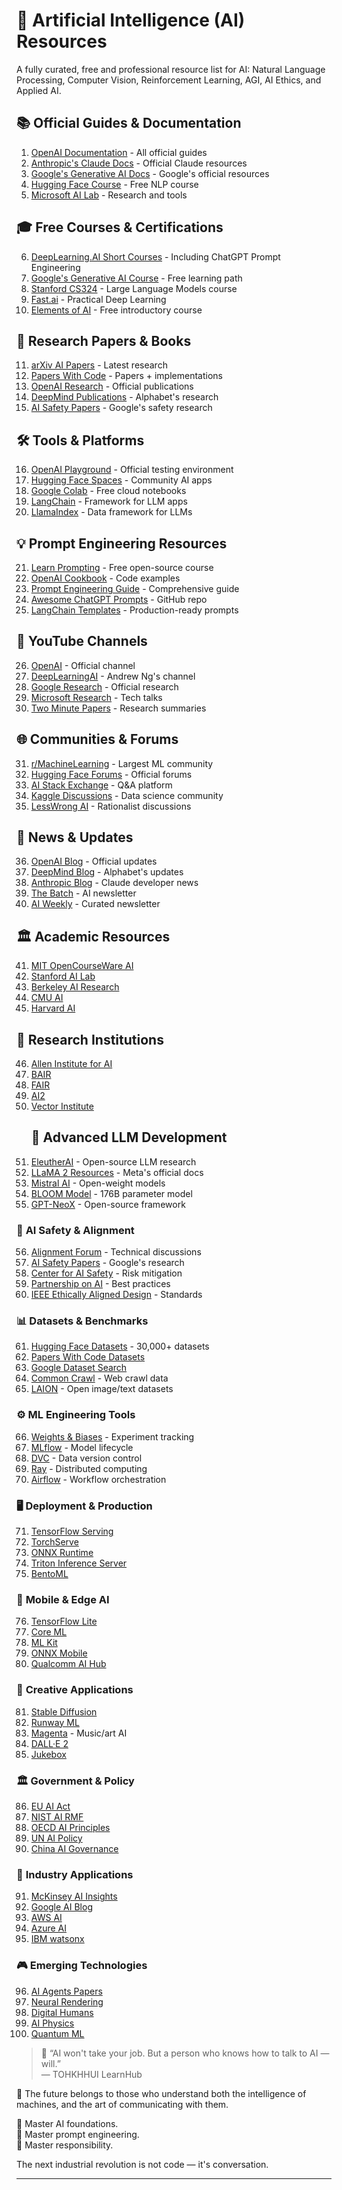 # 📂 Artificial Intelligence (AI) Resources

A fully curated, free and professional resource list for AI: Natural Language Processing, Computer Vision, Reinforcement Learning, AGI, AI Ethics, and Applied AI.

## 📚 **Official Guides & Documentation**
1. [OpenAI Documentation](https://platform.openai.com/docs) - All official guides
2. [Anthropic's Claude Docs](https://docs.anthropic.com/claude/docs) - Official Claude resources
3. [Google's Generative AI Docs](https://cloud.google.com/ai/generative-ai) - Google's official resources
4. [Hugging Face Course](https://huggingface.co/course/chapter1) - Free NLP course
5. [Microsoft AI Lab](https://www.microsoft.com/en-us/research/lab/microsoft-research-ai/) - Research and tools

## 🎓 **Free Courses & Certifications**
6. [DeepLearning.AI Short Courses](https://www.deeplearning.ai/short-courses/) - Including ChatGPT Prompt Engineering
7. [Google's Generative AI Course](https://www.cloudskillsboost.google/journeys/118) - Free learning path
8. [Stanford CS324](https://web.stanford.edu/class/cs324/) - Large Language Models course
9. [Fast.ai](https://course.fast.ai/) - Practical Deep Learning
10. [Elements of AI](https://www.elementsofai.com/) - Free introductory course

## 📝 **Research Papers & Books**
11. [arXiv AI Papers](https://arxiv.org/list/cs.AI/recent) - Latest research
12. [Papers With Code](https://paperswithcode.com/) - Papers + implementations
13. [OpenAI Research](https://openai.com/research) - Official publications
14. [DeepMind Publications](https://deepmind.google/publications/) - Alphabet's research
15. [AI Safety Papers](https://aisafety.research.google/) - Google's safety research

## 🛠️ **Tools & Platforms**
16. [OpenAI Playground](https://platform.openai.com/playground) - Official testing environment
17. [Hugging Face Spaces](https://huggingface.co/spaces) - Community AI apps
18. [Google Colab](https://colab.research.google.com/) - Free cloud notebooks
19. [LangChain](https://python.langchain.com/) - Framework for LLM apps
20. [LlamaIndex](https://www.llamaindex.ai/) - Data framework for LLMs

## 💡 **Prompt Engineering Resources**
21. [Learn Prompting](https://learnprompting.org/) - Free open-source course
22. [OpenAI Cookbook](https://cookbook.openai.com/) - Code examples
23. [Prompt Engineering Guide](https://www.promptingguide.ai/) - Comprehensive guide
24. [Awesome ChatGPT Prompts](https://github.com/f/awesome-chatgpt-prompts) - GitHub repo
25. [LangChain Templates](https://github.com/langchain-ai/langchain-templates) - Production-ready prompts

## 🎥 **YouTube Channels**
26. [OpenAI](https://www.youtube.com/@OpenAI) - Official channel
27. [DeepLearningAI](https://www.youtube.com/@DeepLearningAI) - Andrew Ng's channel
28. [Google Research](https://www.youtube.com/@GoogleResearch) - Official research
29. [Microsoft Research](https://www.youtube.com/@MicrosoftResearch) - Tech talks
30. [Two Minute Papers](https://www.youtube.com/@TwoMinutePapers) - Research summaries

## 🌐 **Communities & Forums**
31. [r/MachineLearning](https://www.reddit.com/r/MachineLearning/) - Largest ML community
32. [Hugging Face Forums](https://discuss.huggingface.co/) - Official forums
33. [AI Stack Exchange](https://ai.stackexchange.com/) - Q&A platform
34. [Kaggle Discussions](https://www.kaggle.com/discussions) - Data science community
35. [LessWrong AI](https://www.lesswrong.com/tag/ai) - Rationalist discussions

## 📰 **News & Updates**
36. [OpenAI Blog](https://openai.com/blog) - Official updates
37. [DeepMind Blog](https://deepmind.google/blog/) - Alphabet's updates
38. [Anthropic Blog](https://www.anthropic.com/news) - Claude developer news
39. [The Batch](https://www.deeplearning.ai/the-batch/) - AI newsletter
40. [AI Weekly](https://aiweekly.co/) - Curated newsletter

## 🏛 **Academic Resources**
41. [MIT OpenCourseWare AI](https://ocw.mit.edu/courses/electrical-engineering-and-computer-science/6-034-artificial-intelligence-fall-2010/)
42. [Stanford AI Lab](https://ai.stanford.edu/)
43. [Berkeley AI Research](https://bair.berkeley.edu/)
44. [CMU AI](https://ai.cs.cmu.edu/)
45. [Harvard AI](https://ai.harvard.edu/)

## 🔬 **Research Institutions**
46. [Allen Institute for AI](https://allenai.org/)
47. [BAIR](https://bair.berkeley.edu/)
48. [FAIR](https://ai.meta.com/research/)
49. [AI2](https://www.allenai.org/)
50. [Vector Institute](https://vectorinstitute.ai/)
    ## 🤖 **Advanced LLM Development**
51. [EleutherAI](https://www.eleuther.ai/) - Open-source LLM research  
52. [LLaMA 2 Resources](https://ai.meta.com/llama/) - Meta's official docs  
53. [Mistral AI](https://mistral.ai/news/) - Open-weight models  
54. [BLOOM Model](https://huggingface.co/bigscience/bloom) - 176B parameter model  
55. [GPT-NeoX](https://github.com/EleutherAI/gpt-neox) - Open-source framework  

### 🧠 **AI Safety & Alignment**  
56. [Alignment Forum](https://alignmentforum.org/) - Technical discussions  
57. [AI Safety Papers](https://aisafety.research.google/) - Google's research  
58. [Center for AI Safety](https://www.safe.ai/) - Risk mitigation  
59. [Partnership on AI](https://partnershiponai.org/) - Best practices  
60. [IEEE Ethically Aligned Design](https://ethicsinaction.ieee.org/) - Standards  

### 📊 **Datasets & Benchmarks**  
61. [Hugging Face Datasets](https://huggingface.co/datasets) - 30,000+ datasets  
62. [Papers With Code Datasets](https://paperswithcode.com/datasets)  
63. [Google Dataset Search](https://datasetsearch.research.google.com/)  
64. [Common Crawl](https://commoncrawl.org/) - Web crawl data  
65. [LAION](https://laion.ai/) - Open image/text datasets  

### ⚙️ **ML Engineering Tools**  
66. [Weights & Biases](https://wandb.ai/site) - Experiment tracking  
67. [MLflow](https://mlflow.org/) - Model lifecycle  
68. [DVC](https://dvc.org/) - Data version control  
69. [Ray](https://www.ray.io/) - Distributed computing  
70. [Airflow](https://airflow.apache.org/) - Workflow orchestration  

### 🖥️ **Deployment & Production**  
71. [TensorFlow Serving](https://www.tensorflow.org/tfx/guide/serving)  
72. [TorchServe](https://pytorch.org/serve/)  
73. [ONNX Runtime](https://onnxruntime.ai/)  
74. [Triton Inference Server](https://github.com/triton-inference-server)  
75. [BentoML](https://www.bentoml.com/)  

### 📱 **Mobile & Edge AI**  
76. [TensorFlow Lite](https://www.tensorflow.org/lite)  
77. [Core ML](https://developer.apple.com/documentation/coreml)  
78. [ML Kit](https://developers.google.com/ml-kit)  
79. [ONNX Mobile](https://onnxruntime.ai/docs/execution-providers/)  
80. [Qualcomm AI Hub](https://www.qualcomm.com/developer/ai-hub)  

### 🎨 **Creative Applications**  
81. [Stable Diffusion](https://stablediffusionweb.com/)  
82. [Runway ML](https://runwayml.com/)  
83. [Magenta](https://magenta.tensorflow.org/) - Music/art AI  
84. [DALL·E 2](https://openai.com/dall-e-2)  
85. [Jukebox](https://openai.com/research/jukebox)  

### 🏛 **Government & Policy**  
86. [EU AI Act](https://digital-strategy.ec.europa.eu/en/policies/regulatory-framework-ai)  
87. [NIST AI RMF](https://www.nist.gov/itl/ai-risk-management-framework)  
88. [OECD AI Principles](https://oecd.ai/en/ai-principles)  
89. [UN AI Policy](https://www.un.org/en/ai)  
90. [China AI Governance](https://www.cac.gov.cn/english/)  

### 💼 **Industry Applications**  
91. [McKinsey AI Insights](https://www.mckinsey.com/capabilities/mckinsey-digital/our-insights)  
92. [Google AI Blog](https://ai.googleblog.com/)  
93. [AWS AI](https://aws.amazon.com/machine-learning/)  
94. [Azure AI](https://azure.microsoft.com/en-us/products/ai-services/)  
95. [IBM watsonx](https://www.ibm.com/watsonx)  

### 🎮 **Emerging Technologies**  
96. [AI Agents Papers](https://arxiv.org/search/?query=AI+agents&searchtype=all)  
97. [Neural Rendering](https://www.neuralrendering.com/)  
98. [Digital Humans](https://www.digitalhumans.com/)  
99. [AI Physics](https://www.deepmind.com/blog/accelerating-scientific-discovery-with-generative-ai)  
100. [Quantum ML](https://www.qml.org/)  

> 🤖 “AI won't take your job. But a person who knows how to talk to AI — will.”  
> — TOHKHHUI LearnHub

🚀 The future belongs to those who understand both the intelligence of machines, and the art of communicating with them.

📌 Master AI foundations.  
📌 Master prompt engineering.  
📌 Master responsibility.

The next industrial revolution is not code — it's conversation.

---
